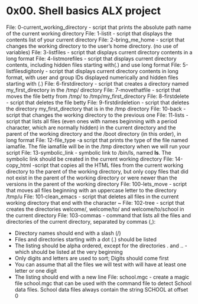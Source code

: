 # 0x00. Shell basics ALX project

File: 0-current_working_directory - script that prints the absolute path name of the current working directory
File: 1-listit - script that displays the contents list of your current directory
File: 2-bring_me_home - script that changes the working directory to the user’s home directory. (no use of variables)
File: 3-listfiles - script that displays current directory contents in a long format
File: 4-listmorefiles - script that displays current directory contents, including hidden files starting with(.) and use long format
File: 5-listfilesdigitonly - script that displays current directory contents in long format, with user and group IDs displayed numerically and hidden files starting with (.)
File: 6-firstdirectory - script that creates a directory named my_first_directory in the /tmp/ directory
File: 7-movethatfile - script that moves the file betty from /tmp/ to /tmp/my_first_directory
File: 8-firstdelete - script that deletes the file betty
File: 9-firstdirdeletion - script that deletes the directory my_first_directory that is in the /tmp directory
File: 10-back - script that changes the working directory to the previous one
File: 11-lists - script that lists all files (even ones with names beginning with a period character, which are normally hidden) in the current directory and the parent of the working directory and the /boot directory (in this order), in long format
File: 12-file_type -a script that prints the type of the file named iamafile. The file iamafile will be in the /tmp directory when we will run your script
File: 13-symbolic_link - symbolic link to /bin/ls, named __ls__. The symbolic link should be created in the current working directory
File: 14-copy_html -script that copies all the HTML files from the current working directory to the parent of the working directory, but only copy files that did not exist in the parent of the working directory or were newer than the versions in the parent of the working directory
File: 100-lets_move - script that moves all files beginning with an uppercase letter to the directory /tmp/u
File: 101-clean_emacs - script that deletes all files in the current working directory that end with the character ~
File: 102-tree -  script that creates the directories welcome/, welcome/to/ and welcome/to/school in the current directory
File: 103-commas - command that lists all the files and directories of the current directory, separated by commas (,):
 * Directory names should end with a slash (/)
 * Files and directories starting with a dot (.) should be listed
* The listing should be alpha ordered, except for the directories . and .. - which should be listed at the very beginning
* Only digits and letters are used to sort; Digits should come first
* You can assume that all the files we will test with will have at least one letter or one digit
* The listing should end with a new line
File: school.mgc - create a magic file school.mgc that can be used with the command file to detect School data files. School data files always contain the string SCHOOL at offset 0
